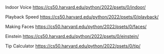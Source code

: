 Indoor Voice https://cs50.harvard.edu/python/2022/psets/0/indoor/

Playback Speed https://cs50.harvard.edu/python/2022/psets/0/playback/

Making Faces https://cs50.harvard.edu/python/2022/psets/0/faces/

Einstein https://cs50.harvard.edu/python/2022/psets/0/einstein/

Tip Calculator https://cs50.harvard.edu/python/2022/psets/0/tip/
